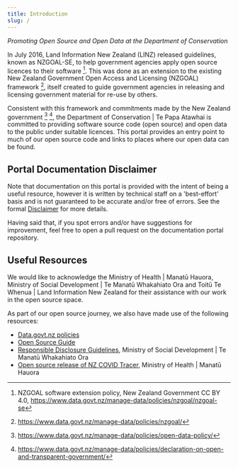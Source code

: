 ```yaml
---
title: Introduction
slug: /
---
```


*Promoting Open Source and Open Data at the Department of Conservation*

In July 2016, Land Information New Zealand (LINZ) released guidelines, known as NZGOAL-SE, to help government agencies apply open source licences to their software [^1]. This was done as an extension to the existing New Zealand Government Open Access and Licensing (NZGOAL) framework [^2], itself created to guide government agencies in releasing and licensing government material for re-use by others.

Consistent with this framework and commitments made by the New Zealand government [^3] [^4], the Department of Conservation | Te Papa Atawhai is committed to providing software source code (open source) and open data to the public under suitable licences. This portal provides an entry point to much of our open source code and links to places where our open data can be found.

## Portal Documentation Disclaimer

Note that documentation on this portal is provided with the intent of being a useful resource, however it is written by technical staff on a 'best-effort' basis and is not guaranteed to be accurate and/or free of errors. See the formal [Disclaimer](./legalDisclaimer.md) for more details.

Having said that, if you spot errors and/or have suggestions for improvement, feel free to open a pull request on the documentation portal repository.

## Useful Resources

We would like to acknowledge the Ministry of Health | Manatū Hauora, Ministry of Social Development | Te Manatū Whakahiato Ora and Toitū Te Whenua | Land Information New Zealand for their assistance with our work in the open source space.

As part of our open source journey, we also have made use of the following resources:

* [Data.govt.nz policies](https://www.data.govt.nz/manage-data/policies/)
* [Open Source Guide](https://opensource.guide/)
* [Responsible Disclosure Guidelines](https://www.msd.govt.nz/about-msd-and-our-work/tools/responsible-disclosure-guidelines.html), Ministry of Social Development | Te Manatū Whakahiato Ora
* [Open source release of NZ COVID Tracer](https://www.health.govt.nz/our-work/diseases-and-conditions/covid-19-novel-coronavirus/covid-19-resources-and-tools/nz-covid-tracer-app/open-source-release-nz-covid-tracer), Ministry of Health | Manatū Hauora

[^1]:NZGOAL software extension policy, New Zealand Government CC BY 4.0, <https://www.data.govt.nz/manage-data/policies/nzgoal/nzgoal-se>
[^2]:https://www.data.govt.nz/manage-data/policies/nzgoal/
[^3]:https://www.data.govt.nz/manage-data/policies/open-data-policy/
[^4]:https://www.data.govt.nz/manage-data/policies/declaration-on-open-and-transparent-government/